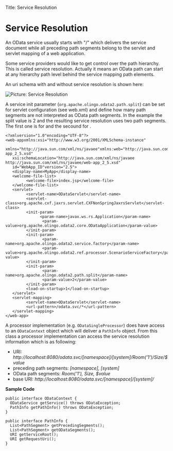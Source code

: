 Title: Service Resolution

# Service Resolution

An OData service usually starts with "/" which delivers the service document while all preceding path segments belong to the servlet and servlet mapping of a web application.

Some service providers would like to get control over the path hierarchy. This is called service resolution. Actually it means an OData path can start at any hierarchy path level behind the service mapping path elements.

An uri schema with and without service resolution is shown here:

![Picture: Service Resolution](/img/service-resolution-url.png)

A service init parameter (`org.apache.olingo.odata2.path.split`) can be set for servlet configuration (see web.xml) and define how many path segments are not interpreted as OData path segments. In the example the split value is 2 and the resulting service resolution uses two path segments. The first one is for <namespace> and the secound for <service>.

    <?xmlversion="1.0"encoding="UTF-8"?>
    <web-appxmlns:xsi="http://www.w3.org/2001/XMLSchema-instance"
       xmlns="http://java.sun.com/xml/ns/javaee"xmlns:web="http://java.sun.com/xml/ns/javaee/web-app_2_5.xsd"
       xsi:schemaLocation="http://java.sun.com/xml/ns/javaee http://java.sun.com/xml/ns/javaee/web-app_2_5.xsd"
       id="WebApp_ID"version="2.5">
       <display-name>MyApp</display-name>
       <welcome-file-list>
             <welcome-file>index.jsp</welcome-file>
       </welcome-file-list>
       <servlet>
             <servlet-name>ODataServlet</servlet-name>
             <servlet-class>org.apache.cxf.jaxrs.servlet.CXFNonSpringJaxrsServlet</servlet-class>
             <init-param>
                   <param-name>javax.ws.rs.Application</param-name>
                    <param-value>org.apache.olingo.odata2.core.ODataApplication</param-value>
             </init-param>
             <init-param>
                    <param-name>org.apache.olingo.odata2.service.factory</param-name>
                    <param-value>org.apache.olingo.odata2.ref.processor.ScenarioServiceFactory</param-value>
             </init-param>
             <init-param>
                    <param-name>org.apache.olingo.odata2.path.split</param-name>
                    <param-value>2</param-value>
             </init-param>
             <load-on-startup>1</load-on-startup>
       </servlet>
       <servlet-mapping>
             <servlet-name>ODataServlet</servlet-name>
             <url-pattern>/odata.svc/*</url-pattern>
       </servlet-mapping>
    </web-app>

A processor implementation (e.g. `ODataSingleProcessor`) does have access to an `ODataContext` object which will deliver a `PathInfo` object.
From this class a processor implementation can access the service resolution information which is as following:

  - URI: *http://localhost:8080/odata.svc/[namespace]/[system]/Room('1')/Size/$value*  
  - preceding path segments:	*[namespace], [system]*  
  - OData path segments:  *Room('1'), Size, $value*  
  - base URI:  *http://localhost:8080/odata.svc/[namespace]/[system]/*

**Sample Code**

    public interface ODataContext {
      ODataService getService() throws ODataException;
      PathInfo getPathInfo() throws ODataException;
    }

    public interface PathInfo {
      List<PathSegment> getPrecedingSegments();
      List<PathSegment> getODataSegments();
      URI getServiceRoot();
      URI getRequestUri();
    }

